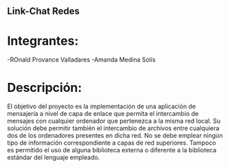 ## Link-Chat Redes ##

# Integrantes:
-ROnald Provance Valladares
-Amanda Medina Solís
# Descripción:
El objetivo del proyecto es la implementación de una aplicación de mensajería a nivel de capa de enlace que permita el intercambio de mensajes con cualquier ordenador que pertenezca a la misma red local. Su solución debe permitir también el intercambio de archivos entre cualquiera dos de los ordenadores presentes en dicha red. No se debe emplear ningún tipo de información correspondiente a capas de red superiores. Tampoco es permitido el uso de alguna biblioteca externa o diferente a la biblioteca estándar del lenguaje empleado.
